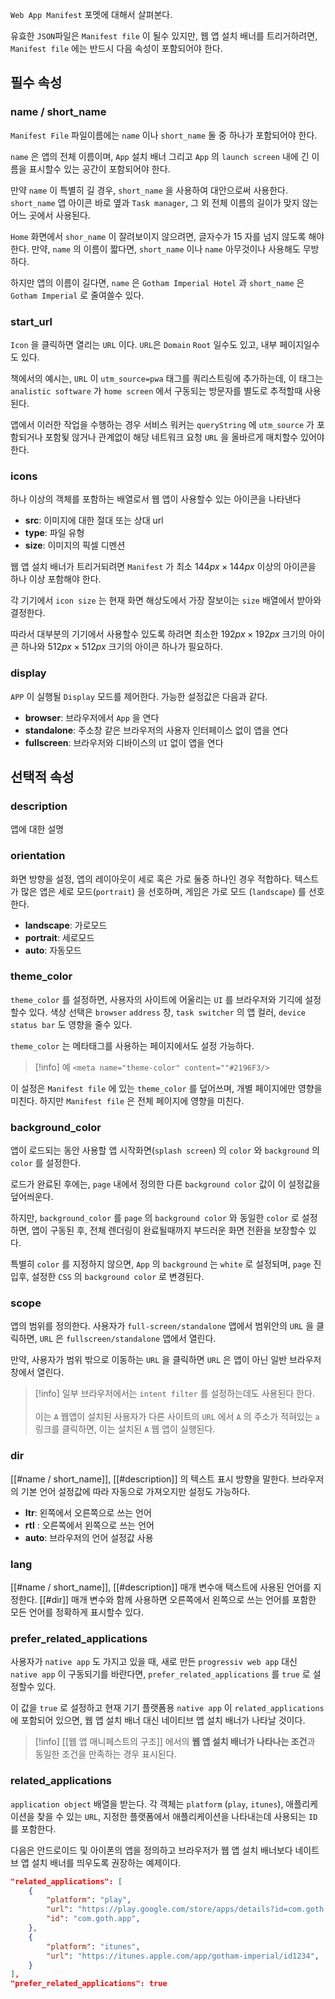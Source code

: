 
`Web App Manifest` 포멧에 대해서 살펴본다.

유효한 `JSON`파일은 `Manifest file` 이 될수 있지만, 웹 앱 설치 배너를 트리거하려면, `Manifest file` 에는 반드시 다음 속성이 포함되어야 한다.

##  필수 속성
### name / short_name

`Manifest File` 파일이름에는 `name` 이나 `short_name` 둘 중 하나가 포함되어야 한다.

`name` 은 앱의 전체 이름이며, `App` 설치 배너 그리고 `App` 의 `launch screen` 내에 긴 이름을 표시할수 있는 공간이 포함되어야 한다.

만약 `name`  이 특별히 길 경우, `short_name` 을 사용하여 대안으로써 사용한다.
`short_name`  앱 아이콘 바로 옆과 `Task manager`, 그 외 전체 이름의 길이가 맞지 않는 어느 곳에서 사용된다.

`Home` 화면에서 `shor_name` 이 잘려보이지 않으려면, 글자수가 $15$ 자를 넘지 않도록 해야 한다.
만약, `name` 의 이름이 짧다면, `short_name` 이나 `name` 아무것이나 사용해도 무방하다.

하지만 앱의 이름이 길다면, `name` 은 `Gotham Imperial Hotel` 과 `short_name` 은 `Gotham Imperial` 로 줄여쓸수 있다.

### start_url

`Icon`  을 클릭하면 열리는 `URL` 이다.
`URL`은 `Domain` `Root` 일수도 있고, 내부 페이지일수도 있다.

책에서의 예시는, `URL` 이 `utm_source=pwa` 태그를 쿼리스트링에 추가하는데, 이 태그는 `analistic software` 가 `home screen` 에서 구동되는 방문자를 별도로 추적할때 사용된다.
  
앱에서 이러한 작업을 수행하는 경우 서비스 워커는 `queryString` 에 `utm_source` 가 포함되거나 포함됮 않거나 관계없이 해당 네트워크 요청 `URL` 을 올바르게 매치할수 있어야 한다.

### icons

하나 이상의 객체를 포함하는 배열로서 웹 앱이 사용할수 있는 아이콘을 나타낸다

- **src**: 이미지에 대한 절대 또는 상대 url
- **type**: 파일 유형
- **size**: 이미지의 픽셀 디멘션

웹 앱 설치 배너가 트리거되려면 `Manifest` 가 최소 $144px \times 144px$  이상의 아이콘을 하나 이상 포함해야 한다.  
 
각 기기에서 `icon size` 는 현재 화면 해상도에서 가장 잘보이는 `size` 배열에서 받아와 결정한다.

따라서 대부분의 기기에서 사용할수 있도록 하려면 최소한 $192px \times 192px$ 크기의 아이콘 하나와 $512px \times 512px$ 크기의 아이콘 하나가 필요하다.

### display

`APP` 이 실행될 `Display` 모드를 제어한다.
가능한 설정값은 다음과 같다.

- **browser**: 브라우저에서 `App` 을 연다
- **standalone**: 주소창 같은 브라우저의 사용자 인터페이스 없이 앱을 연다
- **fullscreen**: 브라우저와 디바이스의 `UI` 없이 앱을 연다


## 선택적 속성

### description

앱에 대한 설명

### orientation

화면 방향을 설정, 앱의 레이아웃이 세로 혹은 가로 둘중 하나인 경우 적합하다.
텍스트가 많은 앱은 세로 모드(`portrait`) 을 선호하며, 게임은 가로 모드 (`landscape`) 를 선호한다.

- **landscape**: 가로모드
- **portrait**: 세로모드
- **auto**: 자동모드

### theme_color

`theme_color`  를 설정하면, 사용자의 사이트에 어울리는 `UI` 를 브라우저와 기긱에 설정할수 있다.
색상 선택은 `browser` `address` 창, `task switcher` 의 앱 컬러, `device status bar` 도 영향을 줄수 있다.

`theme_color`  는 메타태그를 사용하는 페이지에서도 설정 가능하다.
>[!info] 예 `<meta name="theme-color" content=""#2196F3/>` 

이 설정은 `Manifest file` 에 있는 `theme_color` 를 덮어쓰며, 개별 페이지에만 영향을 미친다.
하지만 `Manifest file` 은 전체 페이지에 영향을 미친다.

### background_color

앱이 로드되는 동안 사용할 앱 시작화면(`splash screen`) 의 `color` 와 `background` 의 `color` 를 설정한다.

로드가 완료된 후에는, `page` 내에서 정의한 다른 `background color` 값이 이 설정값을 덮어씌운다.

하지만, `background_color` 를 `page` 의 `background color` 와 동일한 `color` 로 설정하면, 앱이 구동된 후, 전체 렌더링이 완료될때까지 부드러운 화면 전환을 보장할수 있다.

특별히 `color` 를 지정하지 않으면, `App` 의 `background` 는 `white`  로 설정되며, `page` 진입후, 설정한 `CSS` 의 `background color` 로 변경된다.

### scope

앱의 범위를 정의한다.
사용자가 `full-screen/standalone` 앱에서 범위안의 `URL` 을 클릭하면, `URL` 은 `fullscreen/standalone` 앱에서 열린다.

만약, 사용자가 범위 밖으로 이동하는 `URL` 을 클릭하면 `URL` 은 앱이 아닌 일반 브라우저 창에서 열린다.

>[!info] 일부 브라우저에서는 `intent filter` 를 설정하는데도 사용된다 한다.<br><br>이는 `A` 웹앱이 설치된 사용자가 다른 사이트의 `URL`  에서 `A` 의 주소가 적혀있는 `a` 링크를 클릭하면, 이는 설치된 `A` 웹 앱이 실행된다.

### dir

[[#name / short_name]], [[#description]] 의 텍스트 표시 방향을 말한다.
브라우저의 기본 언어 설정값에 따라 자동으로 가져오지만 설정도 가능하다.

- **ltr**: 왼쪽에서 오른쪽으로 쓰는 언어
- **rtl** : 오른쪽에서 왼쪽으로 쓰는 언어
- **auto**: 브라우저의 언어 설정값 사용

### lang

[[#name / short_name]], [[#description]] 매개 변수애 택스트에 사용된 언어를 지정한다.
[[#dir]] 매개 변수와 함께 사용하면 오른쪽에서 왼쪽으로 쓰는 언어를 포함한 모든 언어를 정확하게 표시할수 있다.

### prefer_related_applications

사용자가 `native app` 도 가지고 있을 때, 새로 만든 `progressiv web app` 대신 `native app` 이 구동되기를 바란다면, `prefer_related_applications` 를 `true`  로 설정할수 있다.

이 값을 `true` 로 설정하고 현재 기기 플랫폼용 `native app` 이 `related_applications` 에 포함되어 있으면, 웹 앱 설치 배너 대신 네이티브 앱 설치 배너가 나타날 것이다.

>[!info] [[웹 앱 매니페스트의 구조]] 에서의 **웹 앱 설치 배너가 나타나는 조건**과 동일한 조건을 만족하는 경우 표시된다.

### related_applications

`application object`  배열을 받는다.
각 객체는 `platform` (`play`, `itunes`), 애플리케이션을 찾을 수 있는 `URL`, 지정한 플랫폼에서 애플리케이션을 나타내는데 사용되는 `ID` 를 포함한다.

다음은 안드로이드 및 아이폰의 앱을 정의하고 브라우저가 웹 앱 설치 배너보다 네이트브 앱 설치 배너를 띄우도록 권장하는 예제이다.

```json
"related_applications": [
	{
		"platform": "play",
		"url": "https://play.google.com/store/apps/details?id=com.goth.app",
		"id": "com.goth.app",
	},
	{
		"platform": "itunes",
		"url": "https://itunes.apple.com/app/gotham-imperial/id1234",
	}
],
"prefer_related_applications": true
```


